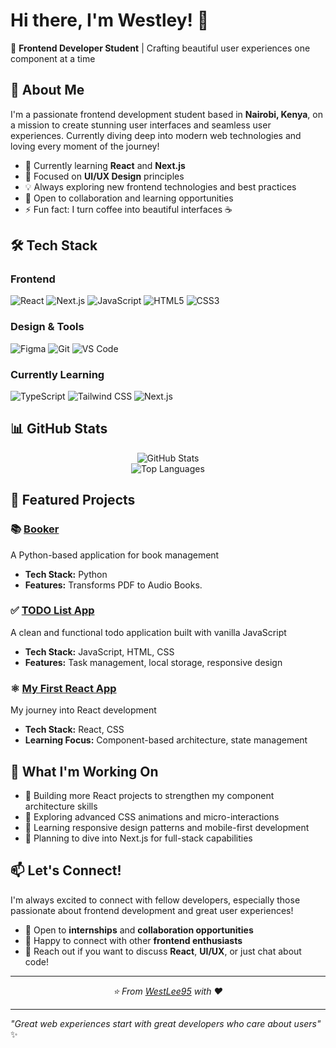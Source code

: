 # Hi there, I'm Westley! 👋

🎨 **Frontend Developer Student** | Crafting beautiful user experiences one component at a time

## 🚀 About Me

I'm a passionate frontend development student based in **Nairobi, Kenya**, on a mission to create stunning user interfaces and seamless user experiences. Currently diving deep into modern web technologies and loving every moment of the journey!

- 🌱 Currently learning **React** and **Next.js**
- 🎯 Focused on **UI/UX Design** principles
- 💡 Always exploring new frontend technologies and best practices
- 🤝 Open to collaboration and learning opportunities
- ⚡ Fun fact: I turn coffee into beautiful interfaces ☕

## 🛠️ Tech Stack

### Frontend
![React](https://img.shields.io/badge/React-20232A?style=for-the-badge&logo=react&logoColor=61DAFB)
![Next.js](https://img.shields.io/badge/Next.js-000000?style=for-the-badge&logo=next.js&logoColor=white)
![JavaScript](https://img.shields.io/badge/JavaScript-F7DF1E?style=for-the-badge&logo=javascript&logoColor=black)
![HTML5](https://img.shields.io/badge/HTML5-E34F26?style=for-the-badge&logo=html5&logoColor=white)
![CSS3](https://img.shields.io/badge/CSS3-1572B6?style=for-the-badge&logo=css3&logoColor=white)

### Design & Tools
![Figma](https://img.shields.io/badge/Figma-F24E1E?style=for-the-badge&logo=figma&logoColor=white)
![Git](https://img.shields.io/badge/Git-F05032?style=for-the-badge&logo=git&logoColor=white)
![VS Code](https://img.shields.io/badge/VS_Code-007ACC?style=for-the-badge&logo=visual-studio-code&logoColor=white)

### Currently Learning
![TypeScript](https://img.shields.io/badge/TypeScript-007ACC?style=for-the-badge&logo=typescript&logoColor=white)
![Tailwind CSS](https://img.shields.io/badge/Tailwind_CSS-38B2AC?style=for-the-badge&logo=tailwind-css&logoColor=white)
![Next.js](https://img.shields.io/badge/Next.js-000000?style=for-the-badge&logo=next.js&logoColor=white)


## 📊 GitHub Stats

<div align="center">
  <img src="https://github-readme-stats.vercel.app/api?username=WestLee95&show_icons=true&theme=tokyonight&hide_border=true" alt="GitHub Stats" />
</div>

<div align="center">
  <img src="https://github-readme-stats.vercel.app/api/top-langs/?username=WestLee95&layout=compact&theme=tokyonight&hide_border=true" alt="Top Languages" />
</div>

## 🎯 Featured Projects

### 📚 [Booker](https://github.com/WestLee95/Booker)
A Python-based application for book management
- **Tech Stack:** Python
- **Features:** Transforms PDF to Audio Books.

### ✅ [TODO List App](https://github.com/WestLee95/TODO_list)
A clean and functional todo application built with vanilla JavaScript
- **Tech Stack:** JavaScript, HTML, CSS
- **Features:** Task management, local storage, responsive design

### ⚛️ [My First React App](https://github.com/WestLee95/First_React_App)
My journey into React development
- **Tech Stack:** React, CSS
- **Learning Focus:** Component-based architecture, state management

## 🌟 What I'm Working On

- 🔨 Building more React projects to strengthen my component architecture skills
- 🎨 Exploring advanced CSS animations and micro-interactions
- 📱 Learning responsive design patterns and mobile-first development
- 🚀 Planning to dive into Next.js for full-stack capabilities

## 📫 Let's Connect!

I'm always excited to connect with fellow developers, especially those passionate about frontend development and great user experiences!

- 💼 Open to **internships** and **collaboration opportunities**
- 🤝 Happy to connect with other **frontend enthusiasts**
- 📧 Reach out if you want to discuss **React**, **UI/UX**, or just chat about code!

---

<div align="center">
  <i>⭐ From <a href="https://github.com/WestLee95">WestLee95</a> with ❤️</i>
</div>

---

*"Great web experiences start with great developers who care about users"* ✨
